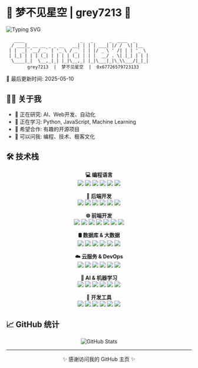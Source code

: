 # 🌟 梦不见星空 | grey7213 🌟

<img src="https://readme-typing-svg.demolab.com/?font=Fira+Code&size=30&pause=1000&vCenter=true&width=600&lines=grey7213;梦不见星空;HelloWorld" alt="Typing SVG" />

<!-- DYNAMIC_CONTENT_START -->
<!-- 这里将由 GitHub Actions 自动更新 -->
```
   ____                     _   _      _  ____  _   
  / ___|_ __ __ _ _ __   __| | | | ___| |/ /  \| |__  
 | |  _| '__/ _` | '_ \ / _` | | |/ _ \ ' /| | | '_ \ 
 | |_| | | | (_| | | | | (_| | | |  __/ . \| |_| | | |
  \____|_|  \__,_|_| |_|\__,_| |_|\___|_|\_\\___/|_|_|
        grey7213  |  梦不见星空  |  0x67726579723133
```

📅 最后更新时间: 2025-05-10
<!-- DYNAMIC_CONTENT_END -->

## 👨‍💻 关于我

- 🔭 正在研究: AI、Web开发、自动化
- 🌱 正在学习: Python, JavaScript, Machine Learning
- 👯 希望合作: 有趣的开源项目
- 💬 可以问我: 编程、技术、极客文化

## 🛠️ 技术栈

<p align="center">
  <b>💻 编程语言</b><br>
  <img src="https://img.shields.io/badge/-Python-3776AB?style=flat-square&logo=python&logoColor=white" />
  <img src="https://img.shields.io/badge/-JavaScript-F7DF1E?style=flat-square&logo=javascript&logoColor=black" />
  <img src="https://img.shields.io/badge/-TypeScript-007ACC?style=flat-square&logo=typescript&logoColor=white" />
  <img src="https://img.shields.io/badge/-C++-00599C?style=flat-square&logo=cplusplus&logoColor=white" />
  <img src="https://img.shields.io/badge/-Java-ED8B00?style=flat-square&logo=java&logoColor=white" />
  <img src="https://img.shields.io/badge/-Go-00ADD8?style=flat-square&logo=go&logoColor=white" />
</p>

<p align="center">
  <b>🔧 后端开发</b><br>
  <img src="https://img.shields.io/badge/-Node.js-339933?style=flat-square&logo=nodedotjs&logoColor=white" />
  <img src="https://img.shields.io/badge/-Django-092E20?style=flat-square&logo=django&logoColor=white" />
  <img src="https://img.shields.io/badge/-Flask-000000?style=flat-square&logo=flask&logoColor=white" />
  <img src="https://img.shields.io/badge/-FastAPI-009688?style=flat-square&logo=fastapi&logoColor=white" />
  <img src="https://img.shields.io/badge/-Spring_Boot-6DB33F?style=flat-square&logo=springboot&logoColor=white" />
  <img src="https://img.shields.io/badge/-GraphQL-E10098?style=flat-square&logo=graphql&logoColor=white" />
</p>

<p align="center">
  <b>🌐 前端开发</b><br>
  <img src="https://img.shields.io/badge/-React-61DAFB?style=flat-square&logo=react&logoColor=black" />
  <img src="https://img.shields.io/badge/-Vue.js-4FC08D?style=flat-square&logo=vuedotjs&logoColor=white" />
  <img src="https://img.shields.io/badge/-Next.js-000000?style=flat-square&logo=nextdotjs&logoColor=white" />
  <img src="https://img.shields.io/badge/-Redux-764ABC?style=flat-square&logo=redux&logoColor=white" />
  <img src="https://img.shields.io/badge/-HTML5-E34F26?style=flat-square&logo=html5&logoColor=white" />
  <img src="https://img.shields.io/badge/-CSS3-1572B6?style=flat-square&logo=css3&logoColor=white" />
  <img src="https://img.shields.io/badge/-Tailwind-06B6D4?style=flat-square&logo=tailwindcss&logoColor=white" />
</p>

<p align="center">
  <b>🛢️ 数据库 & 大数据</b><br>
  <img src="https://img.shields.io/badge/-MongoDB-47A248?style=flat-square&logo=mongodb&logoColor=white" />
  <img src="https://img.shields.io/badge/-PostgreSQL-4169E1?style=flat-square&logo=postgresql&logoColor=white" />
  <img src="https://img.shields.io/badge/-MySQL-4479A1?style=flat-square&logo=mysql&logoColor=white" />
  <img src="https://img.shields.io/badge/-Redis-DC382D?style=flat-square&logo=redis&logoColor=white" />
  <img src="https://img.shields.io/badge/-Apache_Kafka-231F20?style=flat-square&logo=apachekafka&logoColor=white" />
  <img src="https://img.shields.io/badge/-Apache_Spark-E25A1C?style=flat-square&logo=apachespark&logoColor=white" />
</p>

<p align="center">
  <b>☁️ 云服务 & DevOps</b><br>
  <img src="https://img.shields.io/badge/-Docker-2496ED?style=flat-square&logo=docker&logoColor=white" />
  <img src="https://img.shields.io/badge/-Kubernetes-326CE5?style=flat-square&logo=kubernetes&logoColor=white" />
  <img src="https://img.shields.io/badge/-AWS-232F3E?style=flat-square&logo=amazonaws&logoColor=white" />
  <img src="https://img.shields.io/badge/-Azure-0078D4?style=flat-square&logo=microsoftazure&logoColor=white" />
  <img src="https://img.shields.io/badge/-CI/CD-2088FF?style=flat-square&logo=githubactions&logoColor=white" />
  <img src="https://img.shields.io/badge/-Terraform-7B42BC?style=flat-square&logo=terraform&logoColor=white" />
</p>

<p align="center">
  <b>🤖 AI & 机器学习</b><br>
  <img src="https://img.shields.io/badge/-TensorFlow-FF6F00?style=flat-square&logo=tensorflow&logoColor=white" />
  <img src="https://img.shields.io/badge/-PyTorch-EE4C2C?style=flat-square&logo=pytorch&logoColor=white" />
  <img src="https://img.shields.io/badge/-scikit_learn-F7931E?style=flat-square&logo=scikitlearn&logoColor=white" />
  <img src="https://img.shields.io/badge/-OpenCV-5C3EE8?style=flat-square&logo=opencv&logoColor=white" />
  <img src="https://img.shields.io/badge/-OpenAI-412991?style=flat-square&logo=openai&logoColor=white" />
  <img src="https://img.shields.io/badge/-NLP-4285F4?style=flat-square&logo=dialogflow&logoColor=white" />
</p>

<p align="center">
  <b>🔧 开发工具</b><br>
  <img src="https://img.shields.io/badge/-Git-F05032?style=flat-square&logo=git&logoColor=white" />
  <img src="https://img.shields.io/badge/-GitHub-181717?style=flat-square&logo=github" />
  <img src="https://img.shields.io/badge/-VS_Code-007ACC?style=flat-square&logo=visualstudiocode&logoColor=white" />
  <img src="https://img.shields.io/badge/-Vim-019733?style=flat-square&logo=vim&logoColor=white" />
  <img src="https://img.shields.io/badge/-Linux-FCC624?style=flat-square&logo=linux&logoColor=black" />
  <img src="https://img.shields.io/badge/-Shell-4EAA25?style=flat-square&logo=gnubash&logoColor=white" />
</p>

## 📈 GitHub 统计

<p align="center">
  <img src="https://github-readme-stats.vercel.app/api?username=grey7213&show_icons=true&theme=radical" alt="GitHub Stats" />
</p>

---

<p align="center">✨ 感谢访问我的 GitHub 主页 ✨</p> 
